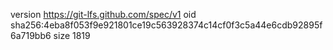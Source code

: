 version https://git-lfs.github.com/spec/v1
oid sha256:4eba8f053f9e921801ce19c563928374c14cf0f3c5a44e6cdb92895f6a719bb6
size 1819
